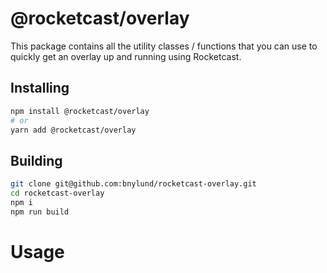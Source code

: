 # @rocketcast/overlay

This package contains all the utility classes / functions that you can use to quickly get an overlay up and running using Rocketcast.

## Installing

```sh
npm install @rocketcast/overlay
# or
yarn add @rocketcast/overlay
```

## Building

```sh
git clone git@github.com:bnylund/rocketcast-overlay.git
cd rocketcast-overlay
npm i
npm run build
```

# Usage
